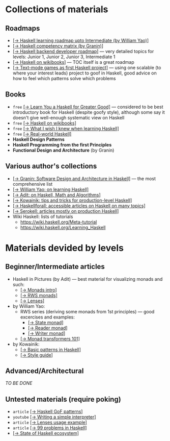 
<!-- Collections ‾‾‾‾‾‾‾‾‾‾‾‾‾‾‾‾‾‾‾‾‾‾‾‾‾‾‾‾‾‾‾‾‾‾‾‾‾‾‾‾‾‾‾‾‾‾‾‾‾‾‾‾‾‾‾‾‾‾‾‾‾‾\ {{{1 -->

# Collections of materials

## Roadmaps

* [[→ Haskell learning roadmap upto Intermediate (by William Yao)]](https://williamyaoh.com/posts/2020-01-11-road-to-proficient.html)
* [[→ Haskell competency matrix (by Granin)]](https://gist.github.com/graninas/833a9ff306338aefec7e543100c16ea1)
* [[→ Haskell backend developer roadmap]](https://github.com/fullstack-development/developers-roadmap/tree/English-version-roadmap/backend)
  — very detailed topics for levels: Junior 1, Junior 2, Junior 3, Intermediate 1
* [[→ Haskell on wikibooks]](https://en.wikibooks.org/wiki/Haskell) — TOC itself is a great roadmap
* [[→ Text-mode games as first Haskell project]](http://jackkelly.name/blog/archives/2022/05/28/text-mode_games_as_first_haskell_projects/index.html)
  — using one scalable (to where your interest leads) project to goof in Haskell, good advice on how to feel which patterns solve which problems

## Books

* `free` [[→ Learn You a Haskell for Greater Good]](https://learnyouahaskell.github.io/)
  — considered to be best introductory book for Haskell (despite goofy style), although some say it doesn't give well-enough systematic view on Haskell
* `free` [[→ Haskell on wikibooks]](https://en.wikibooks.org/wiki/Haskell)
* `free` [[→ What I wish I knew when learning Haskell]](https://github.com/sdiehl/wiwinwlh)
* `free` [[→ Real-world Haskell]](https://book.realworldhaskell.org/)
* **Haskell Design Patterns**
* **Haskell Programming from the first Principles**
* **Functional Design and Architecture** (by Granin)

## Various author's collections

* [[→ Granin: Software Design and Architecture in Haskell]](https://github.com/graninas/software-design-in-haskell) — the most comprehensive list
* [[→ William Yao: on learning Haskell]](https://williamyaoh.com/) 
* [[→ Adit: on Haskell, Math and Algorithms]](https://www.adit.io/index.html)
* [[→ Kowainik: tips and tricks for production-level Haskell]](https://kowainik.github.io/tags/haskell)
* [[→ Haskellforall: accessible articles on Haskell on many topics]](https://www.haskellforall.com/)
* [[→ Serokell: articles mostly on production Haskell]](https://serokell.io/blog/haskell)
* Wiki Haskell: lists of tutorials
  * https://wiki.haskell.org/Meta-tutorial
  * https://wiki.haskell.org/Learning_Haskell

<!-- __________________________________________________________________________/ }}}1 -->
<!-- by Levels ‾‾‾‾‾‾‾‾‾‾‾‾‾‾‾‾‾‾‾‾‾‾‾‾‾‾‾‾‾‾‾‾‾‾‾‾‾‾‾‾‾‾‾‾‾‾‾‾‾‾‾‾‾‾‾‾‾‾‾‾‾‾‾‾\ {{{1 -->

# Materials devided by levels

## Beginner/Intermediate articles

* Haskell in Pictures (by Adit) — best material for visualizing monads and such:
  * [[→ Monads intro]](https://www.adit.io/posts/2013-04-17-functors,_applicatives,_and_monads_in_pictures.html)
  * [[→ RWS monads]](https://www.adit.io/posts/2013-06-10-three-useful-monads.html)
  * [[→ Lenses]](https://www.adit.io/posts/2013-07-22-lenses-in-pictures.htm)
* by William Yao:
  * RWS series (deriving some monads from 1st principles) — good excercises and examples:
    * [[→ State monad]](https://williamyaoh.com/posts/2020-07-12-deriving-state-monad.html)
    * [[→ Reader monad]](https://williamyaoh.com/posts/2020-07-19-deriving-reader-monad.html)
    * [[→ Writer monad]](https://williamyaoh.com/posts/2020-07-26-deriving-writer-monad.html)
  * [[→ Monad transformers 101]](https://williamyaoh.com/posts/2023-06-10-monad-transformers-101.html)
* by Kowainik:
  * [[→ Basic patterns in Haskell]](https://kowainik.github.io/posts/haskell-mini-patterns)
  * [[→ Style guide]](https://kowainik.github.io/posts/2019-02-06-style-guide)

## Advanced/Architectural

*TO BE DONE*

## Untested materials (require poking)

* `article` [[→ Haskell GoF patterns]](https://github.com/thma/LtuPatternFactory?tab=readme-ov-file#visitor--foldable)
* `youtube` [[→ Writing a simple interpreter]](https://www.youtube.com/watch?v=lDWTNVfsvbk)
* `article` [[→ Lenses usage example]](https://github.com/michaelt/lens-simple/blob/master/examples/Pong.hs)
* `article` [[→ 99 problems in Haskell]](https://wiki.haskell.org/index.php?title=H-99:_Ninety-Nine_Haskell_Problems)
* [[→ State of Haskell ecosystem]](https://github.com/Gabriella439/post-rfc/blob/main/sotu.md)


<!-- __________________________________________________________________________/ }}}1 -->

